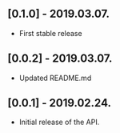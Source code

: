 ## [0.1.0] - 2019.03.07.

* First stable release 

## [0.0.2] - 2019.03.07.

* Updated README.md 

## [0.0.1] - 2019.02.24.

* Initial release of the API.
